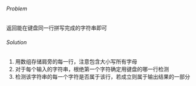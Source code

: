 ###### Problem
返回能在键盘同一行拼写完成的字符串即可

###### Solution
1. 用数组存储肩旁的每一行，注意包含大小写所有字母
1. 对于每个输入的字符串，根绝第一个字符确定用键盘的哪一行检测
1. 检测该字符串的每一个字符是否属于该行，若成立则属于输出结果的一部分
